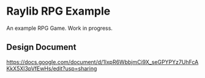 # Raylib RPG Example

An example RPG Game.
Work in progress.

## Design Document
https://docs.google.com/document/d/1lxpR6WbbjmCi9X_seGPYPYz7UhFcAKkX5Xl3pVfEwHs/edit?usp=sharing